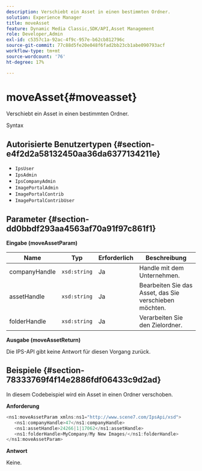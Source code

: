```yaml
---
description: Verschiebt ein Asset in einen bestimmten Ordner.
solution: Experience Manager
title: moveAsset
feature: Dynamic Media Classic,SDK/API,Asset Management
role: Developer,Admin
exl-id: c5357c1a-92ac-4f9c-957e-b62cb812796c
source-git-commit: 77c88d5fe20e048f6fad2bb23cb1abe090793acf
workflow-type: tm+mt
source-wordcount: '76'
ht-degree: 17%

---
```


# moveAsset{#moveasset}

Verschiebt ein Asset in einen bestimmten Ordner.

Syntax

## Autorisierte Benutzertypen {#section-e4f2d2a58132450aa36da6377134211e}

* `IpsUser`
* `IpsAdmin`
* `IpsCompanyAdmin`
* `ImagePortalAdmin`
* `ImagePortalContrib`
* `ImagePortalContribUser`

## Parameter {#section-dd0bbdf293aa4563af70a91f97c861f1}

**Eingabe (moveAssetParam)**

| Name | Typ | Erforderlich | Beschreibung |
|---|---|---|---|
| companyHandle | `xsd:string` | Ja | Handle mit dem Unternehmen. |
| assetHandle | `xsd:string` | Ja | Bearbeiten Sie das Asset, das Sie verschieben möchten. |
| folderHandle | `xsd:string` | Ja | Verarbeiten Sie den Zielordner. |

**Ausgabe (moveAssetReturn)**

Die IPS-API gibt keine Antwort für diesen Vorgang zurück.

## Beispiele {#section-78333769f4f14e2886fdf06433c9d2ad}

In diesem Codebeispiel wird ein Asset in einen Ordner verschoben.

**Anforderung**

```java
<ns1:moveAssetParam xmlns:ns1="http://www.scene7.com/IpsApi/xsd">
   <ns1:companyHandle>47</ns1:companyHandle>
   <ns1:assetHandle>24266|1|17062</ns1:assetHandle>
   <ns1:folderHandle>MyCompany/My New Images/</ns1:folderHandle>
</ns1:moveAssetParam>
```

**Antwort**

Keine.
